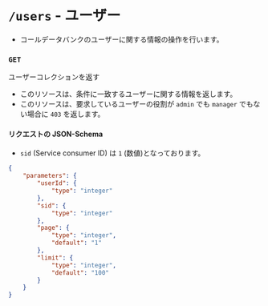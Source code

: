 # `/users` - ユーザー

* コールデータバンクのユーザーに関する情報の操作を行います。

### `GET`

ユーザーコレクションを返す

* このリソースは、条件に一致するユーザーに関する情報を返します。
* このリソースは、要求しているユーザーの役割が `admin` でも `manager` でもない場合に `403` を返します。

#### リクエストの JSON-Schema

* `sid` (Service consumer ID) は `1` (数値)となっております。

```json
{
	"parameters": {
		"userId": {
			"type": "integer"
		},
		"sid": {
			"type": "integer"
		},
		"page": {
			"type": "integer",
			"default": "1"
		},
		"limit": {
			"type": "integer",
			"default": "100"
		}
	}
}
```
